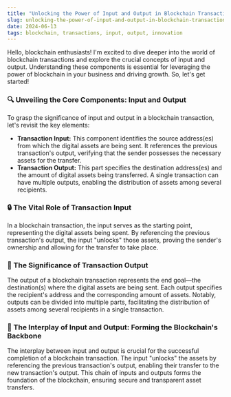```yaml
---
title: "Unlocking the Power of Input and Output in Blockchain Transactions"
slug: unlocking-the-power-of-input-and-output-in-blockchain-transactions
date: 2024-06-13
tags: blockchain, transactions, input, output, innovation
---
```


Hello, blockchain enthusiasts!  I'm excited to dive deeper into the world of blockchain transactions and explore the crucial concepts of input and output. Understanding these components is essential for leveraging the power of blockchain in your business and driving growth. So, let's get started!

### 🔍 Unveiling the Core Components: Input and Output

To grasp the significance of input and output in a blockchain transaction, let's revisit the key elements:

- **Transaction Input:** This component identifies the source address(es) from which the digital assets are being sent. It references the previous transaction's output, verifying that the sender possesses the necessary assets for the transfer.
- **Transaction Output:** This part specifies the destination address(es) and the amount of digital assets being transferred. A single transaction can have multiple outputs, enabling the distribution of assets among several recipients.

### 🔒 The Vital Role of Transaction Input

In a blockchain transaction, the input serves as the starting point, representing the digital assets being spent. By referencing the previous transaction's output, the input "unlocks" those assets, proving the sender's ownership and allowing for the transfer to take place.

### 🎯 The Significance of Transaction Output

The output of a blockchain transaction represents the end goal—the destination(s) where the digital assets are being sent. Each output specifies the recipient's address and the corresponding amount of assets. Notably, outputs can be divided into multiple parts, facilitating the distribution of assets among several recipients in a single transaction.

### 🔄 The Interplay of Input and Output: Forming the Blockchain's Backbone

The interplay between input and output is crucial for the successful completion of a blockchain transaction. The input "unlocks" the assets by referencing the previous transaction's output, enabling their transfer to the new transaction's output. This chain of inputs and outputs forms the foundation of the blockchain, ensuring secure and transparent asset transfers.